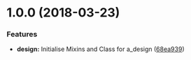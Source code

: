 <a name="1.0.0"></a>
# 1.0.0 (2018-03-23)


### Features

* **design:** Initialise Mixins and Class for a_design ([68ea939](https://github.com/Alexgalinier/a_design/commit/68ea939))
